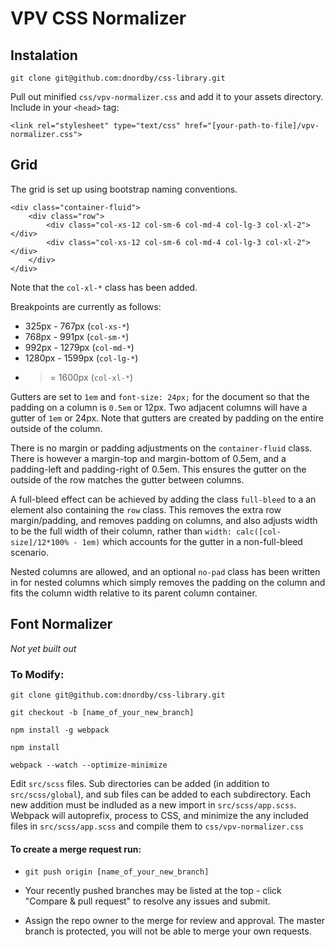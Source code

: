 # VPV CSS Normalizer

## Instalation
`git clone git@github.com:dnordby/css-library.git`

Pull out minified `css/vpv-normalizer.css` and add it to your assets directory. Include in your `<head>` tag:

`<link rel="stylesheet" type="text/css" href="[your-path-to-file]/vpv-normalizer.css">`

## Grid
The grid is set up using bootstrap naming conventions.
```
<div class="container-fluid">
	<div class="row">
		<div class="col-xs-12 col-sm-6 col-md-4 col-lg-3 col-xl-2"></div>
		<div class="col-xs-12 col-sm-6 col-md-4 col-lg-3 col-xl-2"></div>
	</div>
</div>
```

Note that the `col-xl-*` class has been added.

Breakpoints are currently as follows:
* 325px - 767px (`col-xs-*`)
* 768px - 991px (`col-sm-*`)
* 992px - 1279px (`col-md-*`)
* 1280px - 1599px (`col-lg-*`)
* >= 1600px (`col-xl-*`)

Gutters are set to `1em` and `font-size: 24px;` for the document so that the padding on a column is `0.5em` or 12px. Two adjacent columns will have a gutter of `1em` or 24px. Note that gutters are created by padding on the entire outside of the column.

There is no margin or padding adjustments on the `container-fluid` class. There is however a margin-top and margin-bottom of 0.5em, and a padding-left and padding-right of 0.5em. This ensures the gutter on the outside of the row matches the gutter between columns.

A full-bleed effect can be achieved by adding the class `full-bleed` to a an element also containing the `row` class. This removes the extra row margin/padding, and removes padding on columns, and also adjusts width to be the full width of their column, rather than `width: calc([col-size]/12*100% - 1em)` which accounts for the gutter in a non-full-bleed scenario.

Nested columns are allowed, and an optional `no-pad` class has been written in for nested columns which simply removes the padding on the column and fits the column width relative to its parent column container.

## Font Normalizer

*Not yet built out*

### To Modify:
`git clone git@github.com:dnordby/css-library.git`

`git checkout -b [name_of_your_new_branch]`

`npm install -g webpack`

`npm install`

`webpack --watch --optimize-minimize`

Edit `src/scss` files. Sub directories can be added (in addition to `src/scss/global`), and sub files can be added to each subdirectory. Each new addition must be indluded as a new import in `src/scss/app.scss`. Webpack will autoprefix, process to CSS, and minimize the any included files in `src/scss/app.scss` and compile them to `css/vpv-normalizer.css`

#### To create a merge request run:
* `git push origin [name_of_your_new_branch]`

* Your recently pushed branches may be listed at the top - click "Compare & pull request" to resolve any issues and submit.

* Assign the repo owner to the merge for review and approval. The master branch is protected, you will not be able to merge your own requests.

